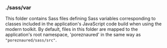 ### ./sass/var

This folder contains Sass files defining Sass variables corresponding to classes
included in the application's JavaScript code build when using the modern toolkit.
By default, files in this folder are mapped to the application's root namespace,
'poreznaured' in the same way as `"poreznaured/sass/src"`.
